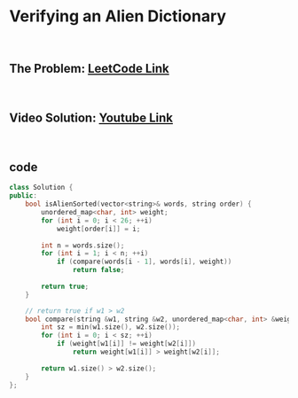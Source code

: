 # Verifying an Alien Dictionary

<br>

## The Problem: [LeetCode Link](https://leetcode.com/problems/verifying-an-alien-dictionary/)

<br>

## Video Solution: [Youtube Link](https://youtu.be/bv9FCCnZbCw)

<br>

## code

```cpp
class Solution {
public:
    bool isAlienSorted(vector<string>& words, string order) {
        unordered_map<char, int> weight;
        for (int i = 0; i < 26; ++i)
            weight[order[i]] = i;
        
        int n = words.size();
        for (int i = 1; i < n; ++i)
            if (compare(words[i - 1], words[i], weight))
                return false;
        
        return true;
    }

    // return true if w1 > w2
    bool compare(string &w1, string &w2, unordered_map<char, int> &weight) {
        int sz = min(w1.size(), w2.size());
        for (int i = 0; i < sz; ++i)
            if (weight[w1[i]] != weight[w2[i]])
                return weight[w1[i]] > weight[w2[i]];
        
        return w1.size() > w2.size();
    }
};
```
